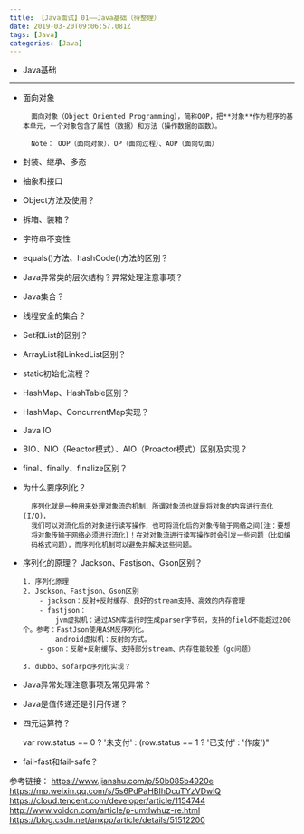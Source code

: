 ```yaml
---
title: 【Java面试】01——Java基础（待整理）
date: 2019-03-20T09:06:57.081Z
tags: [Java]
categories: [Java]
---
```


- Java基础

<!-- more -->

--------------------------------

- 面向对象

        面向对象（Object Oriented Programming），简称OOP，把**对象**作为程序的基本单元，一个对象包含了属性（数据）和方法（操作数据的函数）。

        Note： OOP（面向对象）、OP（面向过程）、AOP（面向切面）

- 封装、继承、多态

- 抽象和接口

- Object方法及使用？

- 拆箱、装箱？

- 字符串不变性

- equals()方法、hashCode()方法的区别？

- Java异常类的层次结构？异常处理注意事项？

- Java集合？

- 线程安全的集合？

- Set和List的区别？

- ArrayList和LinkedList区别？

- static初始化流程？

- HashMap、HashTable区别？

- HashMap、ConcurrentMap实现？

- Java IO

- BIO、NIO（Reactor模式）、AIO（Proactor模式）区别及实现？

- final、finally、finalize区别？

- 为什么要序列化？

        序列化就是一种用来处理对象流的机制，所谓对象流也就是将对象的内容进行流化(I/O)，
        我们可以对流化后的对象进行读写操作，也可将流化后的对象传输于网络之间(注：要想
        将对象传输于网络必须进行流化)！在对对象流进行读写操作时会引发一些问题（比如编
        码格式问题），而序列化机制可以避免并解决这些问题。

- 序列化的原理？ Jackson、Fastjson、Gson区别？

      1. 序列化原理
      2. Jsckson、Fastjson、Gson区别
          - jackson：反射+反射缓存、良好的stream支持、高效的内存管理
          - fastjson：
              jvm虚拟机：通过ASM库运行时生成parser字节码，支持的field不能超过200个。参考：FastJson使用ASM反序列化。
              android虚拟机：反射的方式。
          - gson：反射+反射缓存、支持部分stream、内存性能较差（gc问题）

      3. dubbo、sofarpc序列化实现？

- Java异常处理注意事项及常见异常？

- Java是值传递还是引用传递？

- 四元运算符？

    var row.status == 0 ? '未支付' : (row.status == 1 ? '已支付' : '作废')"

- fail-fast和fail-safe？

参考链接：
<https://www.jianshu.com/p/50b085b4920e>
<https://mp.weixin.qq.com/s/5s6PdPaHBIhDcuTYzVDwlQ>
<https://cloud.tencent.com/developer/article/1154744>
<http://www.voidcn.com/article/p-umtlwhuz-re.html>
<https://blog.csdn.net/anxpp/article/details/51512200>